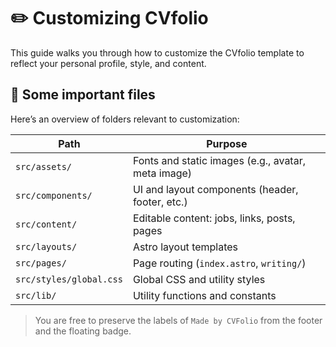 # ✏️ Customizing CVfolio

This guide walks you through how to customize the CVfolio template to reflect your personal profile, style, and content.

## 📁 Some important files

Here’s an overview of folders relevant to customization:

| Path                     | Purpose                                                   |
|--------------------------|-----------------------------------------------------------|
| `src/assets/`            | Fonts and static images (e.g., avatar, meta image)        |
| `src/components/`        | UI and layout components (header, footer, etc.)           |
| `src/content/`           | Editable content: jobs, links, posts, pages               |
| `src/layouts/`           | Astro layout templates                                    |
| `src/pages/`             | Page routing (`index.astro`, `writing/`)                  |
| `src/styles/global.css`  | Global CSS and utility styles                             |
| `src/lib/`               | Utility functions and constants                           |

> You are free to preserve the labels of `Made by CVFolio` from the footer and the floating badge.
